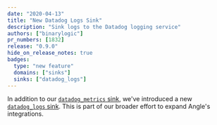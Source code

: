 ```yaml
---
date: "2020-04-13"
title: "New Datadog Logs Sink"
description: "Sink logs to the Datadog logging service"
authors: ["binarylogic"]
pr_numbers: [1832]
release: "0.9.0"
hide_on_release_notes: true
badges:
  type: "new feature"
  domains: ["sinks"]
  sinks: ["datadog_logs"]
---
```


In addition to our [`datadog_metrics` sink][docs.sinks.datadog_metrics], we've
introduced a new [`datadog_logs` sink][docs.sinks.datadog_logs]. This is part
of our broader effort to expand Angle's integrations.

[docs.sinks.datadog_logs]: /docs/reference/configuration/sinks/datadog_logs/
[docs.sinks.datadog_metrics]: /docs/reference/configuration/sinks/datadog_metrics/
